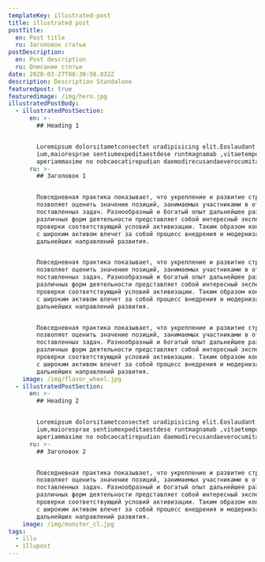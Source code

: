 ```yaml
---
templateKey: illustrated-post
title: illustrated post
postTitle:
  en: Post title
  ru: Заголовок статьи
postDescription:
  en: Post description
  ru: Описание стптьи
date: 2020-03-27T08:30:58.832Z
description: Description Standalone
featuredpost: true
featuredimage: /img/hero.jpg
illustratedPostBody:
  - illustratedPostSection:
      en: >-
        ## Heading 1


        Loremipsum dolorsitametconsectet uradipisicing elit.Eoslaudant
        ium,maioresprae sentiumexpeditaestdese runtmagnamab ,vitaetemporealias
        aperiammaxime no nobcaecatirepudian daemodirecusandaeverocumitaque!
      ru: >-
        ## Заголовок 1


        Повседневная практика показывает, что укрепление и развитие структуры
        позволяет оценить значение позиций, занимаемых участниками в отношении
        поставленных задач. Разнообразный и богатый опыт дальнейшее развитие
        различных форм деятельности представляет собой интересный эксперимент
        проверки соответствующий условий активизации. Таким образом консультация
        с широким активом влечет за собой процесс внедрения и модернизации
        дальнейших направлений развития.


        Повседневная практика показывает, что укрепление и развитие структуры
        позволяет оценить значение позиций, занимаемых участниками в отношении
        поставленных задач. Разнообразный и богатый опыт дальнейшее развитие
        различных форм деятельности представляет собой интересный эксперимент
        проверки соответствующий условий активизации. Таким образом консультация
        с широким активом влечет за собой процесс внедрения и модернизации
        дальнейших направлений развития.


        Повседневная практика показывает, что укрепление и развитие структуры
        позволяет оценить значение позиций, занимаемых участниками в отношении
        поставленных задач. Разнообразный и богатый опыт дальнейшее развитие
        различных форм деятельности представляет собой интересный эксперимент
        проверки соответствующий условий активизации. Таким образом консультация
        с широким активом влечет за собой процесс внедрения и модернизации
        дальнейших направлений развития.
    image: /img/flavor_wheel.jpg
  - illustratedPostSection:
      en: >-
        ## Heading 2


        Loremipsum dolorsitametconsectet uradipisicing elit.Eoslaudant
        ium,maioresprae sentiumexpeditaestdese runtmagnamab ,vitaetemporealias
        aperiammaxime no nobcaecatirepudian daemodirecusandaeverocumitaque!
      ru: >-
        ## Заголовок 2


        Повседневная практика показывает, что укрепление и развитие структуры
        позволяет оценить значение позиций, занимаемых участниками в отношении
        поставленных задач. Разнообразный и богатый опыт дальнейшее развитие
        различных форм деятельности представляет собой интересный эксперимент
        проверки соответствующий условий активизации. Таким образом консультация
        с широким активом влечет за собой процесс внедрения и модернизации
        дальнейших направлений развития.
    image: /img/monster_cl.jpg
tags:
  - illu
  - illupost
---
```


